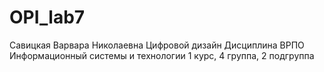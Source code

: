 # OPI_lab7
Савицкая Варвара Николаевна
Цифровой дизайн
Дисциплина ВРПО
Информационный системы и технологии
1 курс, 4 группа, 2 подгруппа
